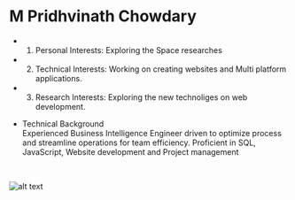 # M Pridhvinath Chowdary

- 1. Personal Interests: Exploring the Space researches <br />
- 2. Technical Interests: Working on creating websites and Multi platform applications. <br />
- 3. Research Interests: Exploring the new technoliges on web development. <br />

* Technical Background <br />
  Experienced Business Intelligence Engineer driven to optimize process and streamline operations for team efficiency.
  Proficient in SQL, JavaScript, Website development and Project management

<br />

![alt text](https://play-lh.googleusercontent.com/PCpXdqvUWfCW1mXhH1Y_98yBpgsWxuTSTofy3NGMo9yBTATDyzVkqU580bfSln50bFU)
